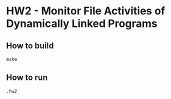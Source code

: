 # HW2 - Monitor File Activities of Dynamically Linked Programs

## How to build
```
make
```

## How to run
```
.hw2
```